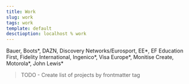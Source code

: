 ```yaml
---
title: Work
slug: work
tags: work
template: default
desctioption: localhost % work
---
```


Bauer, Boots*, DAZN, Discovery Networks/Eurosport, EE*, EF Education First, Fidelity International, Ingenico*, Visa Europe*, Monitise Create, Motorola*, John Lewis*

> TODO - Create list of projects by frontmatter tag